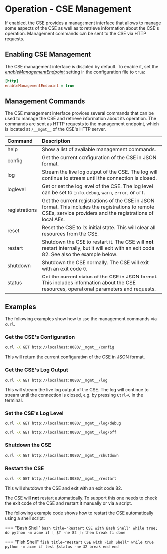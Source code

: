 # Operation - CSE Management

If enabled, the CSE provides a management interface that allows to manage some aspects of the CSE as well as to retrieve information about the CSE's operation. Management commands can be sent to the CSE via HTTP requests.

## Enabling CSE Management

The CSE management interface is disabled by default. To enable it, set the [*enableManagementEndpoint*](../setup/Configuration-http.md#general-settings) setting in the configuration file to `true`:

```ini title="Enable CSE Management"
[http]
enableManagementEndpoint = true
```

## Management Commands

The CSE management interface provides several commands that can be used to manage the CSE and retrieve information about its operation. The commands are sent as HTTP requests to the management endpoint, which is  located at `/__mgmt__` of the CSE's HTTP server.

| Command       | Description                                                                                                                                                    |
|:--------------|:---------------------------------------------------------------------------------------------------------------------------------------------------------------|
| help          | Show a list of available management commands.                                                                                                                  |
| config        | Get the current configuration of the CSE in JSON format.                                                                                                       |
| log           | Stream the live log output of the CSE. The log will continue to stream until the connection is closed.                                                         |
| loglevel      | Get or set the log level of the CSE. The log level can be set to `info`, `debug`, `warn`, `error`, or `off`.                                                   |
| registrations | Get the current registrations of the CSE in JSON format. This includes the registrations to remote CSEs, service providers and the registrations of local AEs. |
| reset         | Reset the CSE to its initial state. This will clear all resources from the CSE.                                                                                |
| restart       | Shutdown the CSE to restart it. The CSE will **not** restart internally, but it will exit with an exit code 82. See also the example below.                    |
| shutdown      | Shutdown the CSE normally. The CSE will exit with an exit code 0.                                                                                              |
| status        | Get the current status of the CSE in JSON format. This includes information about the CSE resources, operational parameters and requests.                      |


## Examples

The following examples show how to use the management commands via `curl`.

### Get the CSE's Configuration

```bash title="Get CSE Configuration"
curl -X GET http://localhost:8080/__mgmt__/config
```

This will return the current configuration of the CSE in JSON format. 

### Get the CSE's Log Output

```bash title="Get CSE Log Output"
curl -X GET http://localhost:8080/__mgmt__/log
```

This will stream the live log output of the CSE. The log will continue to stream until the connection is closed, e.g. by pressing `Ctrl+C` in the terminal.

### Set the CSE's Log Level

```bash title="Set CSE Log Level to Debug"
curl -X GET http://localhost:8080/__mgmt__/log/debug
```

```bash title="Disable CSE Log Output"
curl -X GET http://localhost:8080/__mgmt__/log/off
```

### Shutdown the CSE

```bash title="Shutdown CSE"
curl -X GET http://localhost:8080/__mgmt__/shutdown
```

### Restart the CSE

```bash title="Restart CSE"
curl -X GET http://localhost:8080/__mgmt__/restart
```
This will shutdown the CSE and exit with an exit code 82. 

The CSE will **not** restart automatically. To support this one needs
to check the exit code of the CSE and restart it manually or via a script.

The following example code shows how to restart the CSE automatically using a shell script:

=== "Bash Shell"
	```bash title="Restart CSE with Bash Shell"
	while true; do
		python -m acme
		if [ $? -ne 82 ]; then
			break
		fi
	done
	```

=== "Fish Shell"
	```fish title="Restart CSE with Fish Shell"
	while true
        python -m acme
        if test $status -ne 82
            break
        end
    end
	```

